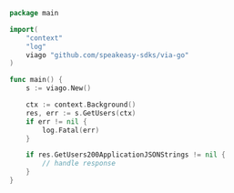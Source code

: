 <!-- Start SDK Example Usage -->


```go
package main

import(
	"context"
	"log"
	viago "github.com/speakeasy-sdks/via-go"
)

func main() {
    s := viago.New()

    ctx := context.Background()
    res, err := s.GetUsers(ctx)
    if err != nil {
        log.Fatal(err)
    }

    if res.GetUsers200ApplicationJSONStrings != nil {
        // handle response
    }
}
```
<!-- End SDK Example Usage -->